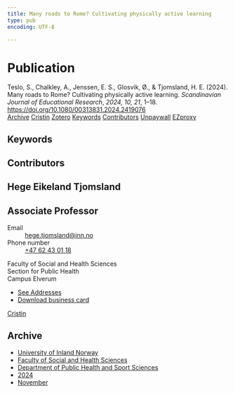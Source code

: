```yaml
---
title: Many roads to Rome? Cultivating physically active learning
type: pub
encoding: UTF-8

---
```

<h1>Publication</h1>
<article id="csl-bib-container-UIQX6T42" class="csl-bib-container">
  <div class="csl-bib-body"> <div class="csl-entry">Teslo, S., Chalkley, A., Jenssen, E. S., Glosvik, Ø., &#38; Tjomsland, H. E. (2024). Many roads to Rome? Cultivating physically active learning. <i>Scandinavian Journal of Educational Research</i>, <i>2024, 10, 21</i>, 1–18. <a href="https://doi.org/10.1080/00313831.2024.2419076">https://doi.org/10.1080/00313831.2024.2419076</a></div> </div>
  <div class="csl-bib-buttons">
    <a href="#taxonomy-article-UIQX6T42" alt="archive" class="csl-bib-button">Archive</a>
    <a href="https://app.cristin.no/results/show.jsf?id=2316695" alt="Cristin" class="csl-bib-button">Cristin</a>
    <a href="http://zotero.org/groups/5881554/items/UIQX6T42" alt="Zotero" class="csl-bib-button">Zotero</a>
    <a href="#keywords-article-UIQX6T42" alt="keywords" class="csl-bib-button">Keywords</a>
    <a href="#contributors-article-UIQX6T42" alt="contributors" class="csl-bib-button">Contributors</a>
    <a href="https://doi.org/10.1080/00313831.2024.2419076" alt="Unpaywall" class="csl-bib-button">Unpaywall</a>
    <a href="https://doi.org/10.1080/00313831.2024.2419076" alt="EZproxy" class="csl-bib-button">EZproxy</a>
  </div>
  <div id="csl-bib-meta-container-UIQX6T42"></div>
</article>
<div id="csl-bib-meta-UIQX6T42" class="csl-bib-meta">
  <article id="keywords-article-UIQX6T42" class="keywords-article">
    <h1>Keywords</h1>
    
  </article>
  <article id="contributors-article-UIQX6T42" class="contributors-article">
    <h1>Contributors</h1>
    <div class="personas"> <div class="vrtx-hinn-person-card"> <div class="photo"> <i class="lar la-user-circle missing-person"></i> </div> <div class="info"> <hgroup><h1>Hege Eikeland Tjomsland</h1> <h2>Associate Professor</h2> </hgroup><dl> <dt>Email</dt> <dd> <a href="mailto:hege.tjomsland@inn.no">hege.tjomsland@inn.no</a> </dd> <dt>Phone number</dt> <dd><a href="tel:+4762430118"> +47 62 43 01 18 </a></dd> </dl> <p> Faculty of Social and Health Sciences<br> Section for Public Health<br> Campus Elverum </p> <ul class="vrtx-hinn-links"> <li><a href="https://www.inn.no/english/find-an-employee/hege-tjomsland.html#vrtx-hinn-addresses">See Addresses</a></li> <li><a href="https://www.inn.no/english/find-an-employee/hege-tjomsland.html?vrtx=vcf">Download business card</a></li> </ul> </div> </div> <a href="https://app.cristin.no/persons/show.jsf?id=47214" alt="Cristin URL" class="personas-cristin">Cristin</a> </div>
  </article>
  <article id="taxonomy-article-UIQX6T42" class="taxonomy-article">
    <h1>Archive</h1>
    <ul>
      <li>
        <a href="/en/archive/?key=3DCRN523">University of Inland Norway</a>
      </li>
      <li>
        <a href="/en/archive/?key=IDKFS3MX">Faculty of Social and Health Sciences</a>
      </li>
      <li>
        <a href="/en/archive/?key=FJXE3Z8X">Department of Public Health and Sport Sciences</a>
      </li>
      <li>
        <a href="/en/archive/?key=DLUBDP8T">2024</a>
      </li>
      <li>
        <a href="/en/archive/?key=ANWITLIG">November</a>
      </li>
    </ul>
  </article>
</div>
